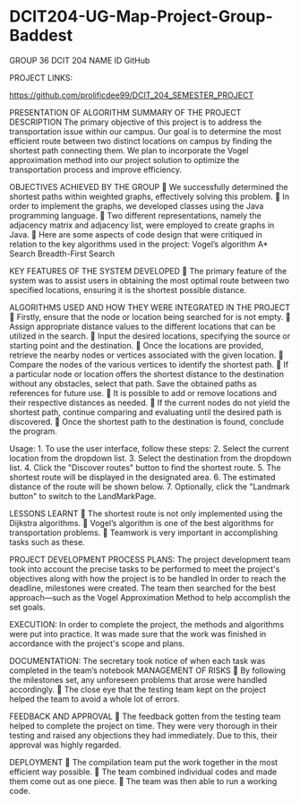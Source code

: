 # DCIT204-UG-Map-Project-Group-Baddest

GROUP 36
DCIT 204
NAME ID GitHub

PROJECT LINKS:

https://github.com/prolificdee99/DCIT_204_SEMESTER_PROJECT

PRESENTATION OF ALGORITHM
SUMMARY OF THE PROJECT DESCRIPTION
The primary objective of this project is to address the transportation issue within our campus.
Our goal is to determine the most efficient route between two distinct locations on campus by finding the shortest path connecting them.
We plan to incorporate the Vogel approximation method into our project solution to optimize the transportation process and improve efficiency.

OBJECTIVES ACHIEVED BY THE GROUP
 We successfully determined the shortest paths within weighted graphs, effectively solving this problem.
 In order to implement the graphs, we developed classes using the Java programming language.
 Two different representations, namely the adjacency matrix and adjacency list, were employed to create graphs in Java.
 Here are some aspects of code design that were critiqued in relation to the key algorithms used in the project:
Vogel’s algorithm
A\* Search
Breadth-First Search

KEY FEATURES OF THE SYSTEM DEVELOPED
 The primary feature of the system was to assist users in obtaining the most optimal route between two specified locations, ensuring it is the shortest possible distance.

ALGORITHMS USED AND HOW THEY WERE INTEGRATED IN THE PROJECT
 Firstly, ensure that the node or location being searched for is not empty.
 Assign appropriate distance values to the different locations that can be utilized in the search.
 Input the desired locations, specifying the source or starting point and the destination.
 Once the locations are provided, retrieve the nearby nodes or vertices associated with the given location.
 Compare the nodes of the various vertices to identify the shortest path.
 If a particular node or location offers the shortest distance to the destination without any obstacles, select that path. Save the obtained paths as references for future use.
 It is possible to add or remove locations and their respective distances as needed.
 If the current nodes do not yield the shortest path, continue comparing and evaluating until the desired path is discovered.
 Once the shortest path to the destination is found, conclude the program.

Usage: 1. To use the user interface, follow these steps: 2. Select the current location from the dropdown list. 3. Select the destination from the dropdown list. 4. Click the "Discover routes" button to find the shortest route. 5. The shortest route will be displayed in the designated area. 6. The estimated distance of the route will be shown below. 7. Optionally, click the "Landmark button" to switch to the LandMarkPage.

LESSONS LEARNT
 The shortest route is not only implemented using the Dijkstra algorithms.
 Vogel’s algorithm is one of the best algorithms for transportation problems.
 Teamwork is very important in accomplishing tasks such as these.

PROJECT DEVELOPMENT PROCESS
PLANS:
The project development team took into account the precise tasks to be performed to meet the project's objectives along with how the project is to be handled
In order to reach the deadline, milestones were created.
The team then searched for the best approach—such as the Vogel Approximation Method to help accomplish the set goals.

EXECUTION:
In order to complete the project, the methods and algorithms were put into practice.
It was made sure that the work was finished in accordance with the project's scope and plans.

DOCUMENTATION:
The secretary took notice of when each task was completed in the team’s notebook
MANAGEMENT OF RISKS
 By following the milestones set, any unforeseen problems that arose were handled accordingly.
 The close eye that the testing team kept on the project helped the team to avoid a whole lot of errors.

FEEDBACK AND APPROVAL
 The feedback gotten from the testing team helped to complete the project on time. They were very thorough in their testing and raised any objections they had immediately. Due to this, their approval was highly regarded.

DEPLOYMENT
 The compilation team put the work together in the most efficient way possible.
 The team combined individual codes and made them come out as one piece.
 The team was then able to run a working code.
